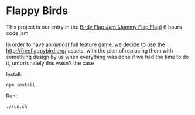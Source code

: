 Flappy Birds
============

This project is our entry in the [Birdy Flap Jam (Jammy Flap Flap)](http://www.meetup.com/London-Indie-Game-Developers/events/166271502/?a=gs1.1_l) 6 hours code jam

In order to have an _almost_ full feature game, we decide to use the http://freeflappybird.org/ assets, with the plan of replacing them with something design by us when everything was done if we had the time to do it, unfortunately this wasn't the case


Install:

```
npm install
```

Run:
```
./run.sh
```

